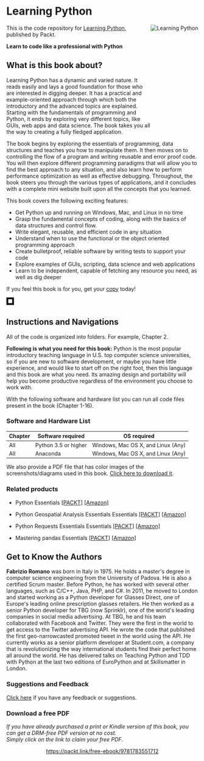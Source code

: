 # Learning Python

<a href="https://prod.packtpub.com/in/application-development/learning-python">  <img src="https://prod.packtpub.com/media/catalog/product/cache/ecd051e9670bd57df35c8f0b122d8aea/b/0/b04715_cover.png" alt="Learning Python" height="256px" align="right"></a>

This is the code repository for [Learning Python](https://prod.packtpub.com/in/application-development/learning-python), published by Packt.

**Learn to code like a professional with Python**

## What is this book about?
Learning Python has a dynamic and varied nature. It reads easily and lays a good foundation for those who are interested in digging deeper. It has a practical and example-oriented approach through which both the introductory and the advanced topics are explained. Starting with the fundamentals of programming and Python, it ends by exploring very different topics, like GUIs, web apps and data science. The book takes you all the way to creating a fully fledged application.

The book begins by exploring the essentials of programming, data structures and teaches you how to manipulate them. It then moves on to controlling the flow of a program and writing reusable and error proof code. You will then explore different programming paradigms that will allow you to find the best approach to any situation, and also learn how to perform performance optimization as well as effective debugging. Throughout, the book steers you through the various types of applications, and it concludes with a complete mini website built upon all the concepts that you learned.

This book covers the following exciting features:

* Get Python up and running on Windows, Mac, and Linux in no time
* Grasp the fundamental concepts of coding, along with the basics of data structures and control flow.
* Write elegant, reusable, and efficient code in any situation
* Understand when to use the functional or the object oriented programming approach
* Create bulletproof, reliable software by writing tests to support your code
* Explore examples of GUIs, scripting, data science and web applications
* Learn to be independent, capable of fetching any resource you need, as well as dig deeper

If you feel this book is for you, get your [copy](https://www.amazon.in/Learning-Python-Fabrizio-Romano/dp/1783551712) today!

<a href="https://www.packtpub.com/?utm_source=github&utm_medium=banner&utm_campaign=GitHubBanner"><img src="https://raw.githubusercontent.com/PacktPublishing/GitHub/master/GitHub.png" 
alt="https://www.packtpub.com/" border="5" /></a>

## Instructions and Navigations
All of the code is organized into folders. For example, Chapter 2.

**Following is what you need for this book:**
Python is the most popular introductory teaching language in U.S. top computer science universities, so if you are new to software development, or maybe you have little experience, and would like to start off on the right foot, then this language and this book are what you need. Its amazing design and portability will help you become productive regardless of the environment you choose to work with.

With the following software and hardware list you can run all code files present in the book (Chapter 1-16).
### Software and Hardware List
| Chapter | Software required | OS required |
| -------- | ------------------------------------ | ----------------------------------- |
| All | Python 3.5 or higher | Windows, Mac OS X, and Linux (Any) |
| All | Anaconda | Windows, Mac OS X, and Linux (Any) |

We also provide a PDF file that has color images of the screenshots/diagrams used in this book. [Click here to download it](https://www.packtpub.com/sites/default/files/downloads/9781783551712_ColorImages.pdf).

### Related products
* Python Essentials [[PACKT]](https://prod.packtpub.com/in/application-development/python-essentials) [[Amazon]](https://www.amazon.in/Python-Essentials-Steven-F-Lott/dp/1784390348)

* Python Geospatial Analysis Essentials
Essentials [[PACKT]](https://prod.packtpub.com/in/big-data-and-business-intelligence/python-geospatial-analysis-essentials) [[Amazon]](https://www.amazon.in/Python-Geospatial-Analysis-Essentials-Westra/dp/1782174516)

* Python Requests Essentials
Essentials [[PACKT]](https://prod.packtpub.com/in/networking-and-servers/python-requests-essentials) [[Amazon]](https://www.amazon.in/Python-Requests-Essentials-Rakesh-Chandra/dp/1784395412/)

* Mastering pandas
Essentials [[PACKT]](https://prod.packtpub.com/in/big-data-and-business-intelligence/mastering-pandas) [[Amazon]](https://www.amazon.in/Mastering-pandas-Femi-Anthony/dp/1783981962)


## Get to Know the Authors
**Fabrizio Romano**
was born in Italy in 1975. He holds a master's degree in computer science engineering from the University of Padova. He is also a certified Scrum master. Before Python, he has worked with several other languages, such as C/C++, Java, PHP, and C#. In 2011, he moved to London and started working as a Python developer for Glasses Direct, one of Europe's leading online prescription glasses retailers. He then worked as a senior Python developer for TBG (now Sprinklr), one of the world's leading companies in social media advertising. At TBG, he and his team collaborated with Facebook and Twitter. They were the first in the world to get access to the Twitter advertising API. He wrote the code that published the first geo-narrowcasted promoted tweet in the world using the API. He currently works as a senior platform developer at Student.com, a company that is revolutionizing the way international students find their perfect home all around the world. He has delivered talks on Teaching Python and TDD with Python at the last two editions of EuroPython and at Skillsmatter in London.



### Suggestions and Feedback
[Click here](https://docs.google.com/forms/d/e/1FAIpQLSdy7dATC6QmEL81FIUuymZ0Wy9vH1jHkvpY57OiMeKGqib_Ow/viewform) if you have any feedback or suggestions.


### Download a free PDF

 <i>If you have already purchased a print or Kindle version of this book, you can get a DRM-free PDF version at no cost.<br>Simply click on the link to claim your free PDF.</i>
<p align="center"> <a href="https://packt.link/free-ebook/9781783551712">https://packt.link/free-ebook/9781783551712 </a> </p>